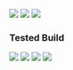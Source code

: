 [![](https://github.com/LeeEndl/Neko/actions/workflows/msbuild.yml/badge.svg?branch=latest)](https://github.com/LeeEndl/Neko/actions/workflows/msbuild.yml) [![](https://app.codacy.com/project/badge/Grade/38519a15520846e6bddb9ec73e6b45bb)](https://app.codacy.com/gh/LeeEndl/Neko/dashboard?utm_source=gh&utm_medium=referral&utm_content=&utm_campaign=Badge_grade) [![](https://badgen.net/badge/Discord/Join/786bff?icon=discord)](https://discord.gg/H75mc6XmVM)

### Tested Build 
[![](https://badgen.net/badge/VS/2022/3d3d44?icon=visualstudio&labelColor=786bff)](https://visualstudio.microsoft.com/thank-you-downloading-visual-studio/?sku=Community&channel=Release&version=VS2022&source=VSLandingPage&cid=2030&passive=false) ![](https://badgen.net/badge/C++/17/3d3d44?labelColor=3d3d44) ![](https://badgen.net/badge/C++/20/3d3d44?labelColor=3d3d44) ![](https://badgen.net/badge/C++/latest/3d3d44?labelColor=3d3d44) 
